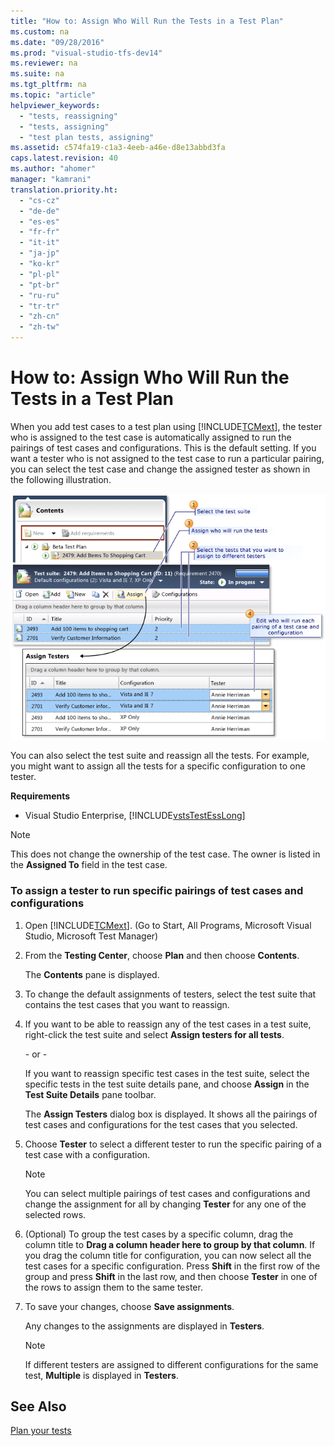 ```yaml
---
title: "How to: Assign Who Will Run the Tests in a Test Plan"
ms.custom: na
ms.date: "09/28/2016"
ms.prod: "visual-studio-tfs-dev14"
ms.reviewer: na
ms.suite: na
ms.tgt_pltfrm: na
ms.topic: "article"
helpviewer_keywords: 
  - "tests, reassigning"
  - "tests, assigning"
  - "test plan tests, assigning"
ms.assetid: c574fa19-c1a3-4eeb-a46e-d8e13abbd3fa
caps.latest.revision: 40
ms.author: "ahomer"
manager: "kamrani"
translation.priority.ht: 
  - "cs-cz"
  - "de-de"
  - "es-es"
  - "fr-fr"
  - "it-it"
  - "ja-jp"
  - "ko-kr"
  - "pl-pl"
  - "pt-br"
  - "ru-ru"
  - "tr-tr"
  - "zh-cn"
  - "zh-tw"
---
```

# How to: Assign Who Will Run the Tests in a Test Plan
When you add test cases to a test plan using [!INCLUDE[TCMext](../codequality/includes/tcmext_md.md)], the tester who is assigned to the test case is automatically assigned to run the pairings of test cases and configurations. This is the default setting. If you want a tester who is not assigned to the test case to run a particular pairing, you can select the test case and change the assigned tester as shown in the following illustration.  
  
 ![Assign Who Will Run Tests](../test_notintoc/media/assign_testplan.png "Assign_TestPlan")  
  
 You can also select the test suite and reassign all the tests. For example, you might want to assign all the tests for a specific configuration to one tester.  
  
 **Requirements**  
  
-   Visual Studio Enterprise, [!INCLUDE[vstsTestEssLong](../test/includes/vststestesslong_md.md)]  
  
> [!NOTE]
>  This does not change the ownership of the test case. The owner is listed in the **Assigned To** field in the test case.  
  
### To assign a tester to run specific pairings of test cases and configurations  
  
1.  Open [!INCLUDE[TCMext](../codequality/includes/tcmext_md.md)]. (Go to Start, All Programs, Microsoft Visual Studio, Microsoft Test Manager)  
  
2.  From the **Testing Center**, choose **Plan** and then choose **Contents**.  
  
     The **Contents** pane is displayed.  
  
3.  To change the default assignments of testers, select the test suite that contains the test cases that you want to reassign.  
  
4.  If you want to be able to reassign any of the test cases in a test suite, right-click the test suite and select **Assign testers for all tests**.  
  
     \- or -  
  
     If you want to reassign specific test cases in the test suite, select the specific tests in the test suite details pane, and choose **Assign** in the **Test Suite Details** pane toolbar.  
  
     The **Assign Testers** dialog box is displayed. It shows all the pairings of test cases and configurations for the test cases that you selected.  
  
5.  Choose **Tester** to select a different tester to run the specific pairing of a test case with a configuration.  
  
    > [!NOTE]
    >  You can select multiple pairings of test cases and configurations and change the assignment for all by changing **Tester** for any one of the selected rows.  
  
6.  (Optional) To group the test cases by a specific column, drag the column title to **Drag a column header here to group by that column**. If you drag the column title for configuration, you can now select all the test cases for a specific configuration. Press **Shift** in the first row of the group and press **Shift** in the last row, and then choose **Tester** in one of the rows to assign them to the same tester.  
  
7.  To save your changes, choose **Save assignments**.  
  
     Any changes to the assignments are displayed in **Testers**.  
  
    > [!NOTE]
    >  If different testers are assigned to different configurations for the same test, **Multiple** is displayed in **Testers**.  
  
## See Also  
 [Plan your tests](../test/planning-manual-tests-using-the-web-portal.md)